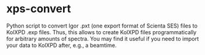 # xps-convert

Python script to convert Igor .pxt (one export format of Scienta SES) files to
KolXPD .exp files. Thus, this allows to create KolXPD files programmatically for
arbitrary amounts of spectra. You may find it useful if you need to import your
data to KolXPD after, e.g., a beamtime.
